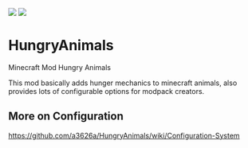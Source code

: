 ![](http://cf.way2muchnoise.eu/full_hungryanimals_downloads.svg) ![](http://cf.way2muchnoise.eu/versions/hungryanimals.svg)

# HungryAnimals
Minecraft Mod Hungry Animals

This mod basically adds hunger mechanics to minecraft animals, also provides lots of configurable options for modpack creators.


## More on Configuration
https://github.com/a3626a/HungryAnimals/wiki/Configuration-System
